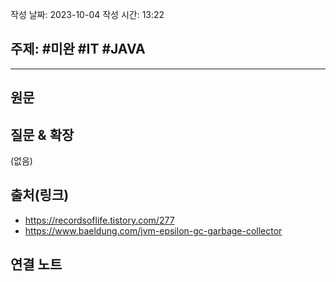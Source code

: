 작성 날짜: 2023-10-04
작성 시간: 13:22

## 주제: #미완 #IT #JAVA 

----
## 원문


## 질문 & 확장

(없음)

## 출처(링크)
- https://recordsoflife.tistory.com/277
- https://www.baeldung.com/jvm-epsilon-gc-garbage-collector

## 연결 노트










